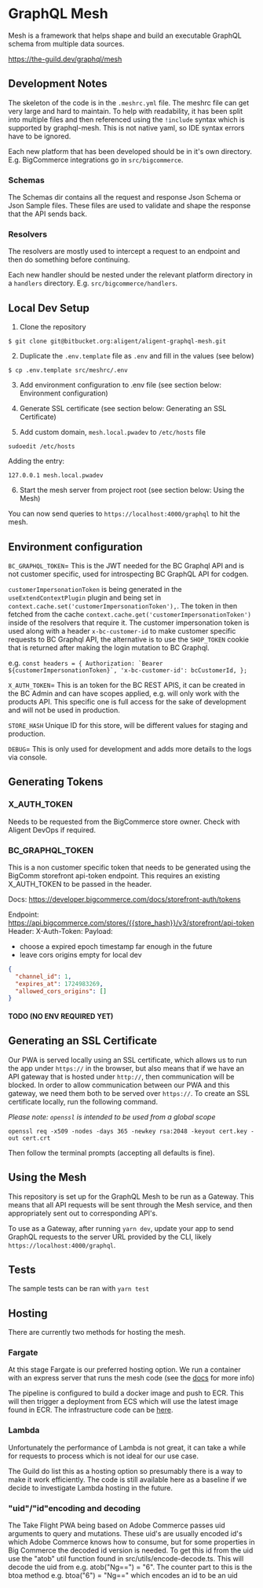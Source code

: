 # GraphQL Mesh

Mesh is a framework that helps shape and build an executable GraphQL schema from multiple data sources.

https://the-guild.dev/graphql/mesh

## Development Notes

The skeleton of the code is in the `.meshrc.yml` file. The meshrc file can get very large and hard to maintain. To help with readability, it has been split into multiple files and then referenced using the `!include` syntax which is supported by graphql-mesh. This is not native yaml, so IDE syntax errors have to be ignored.

Each new platform that has been developed should be in it's own directory. E.g. BigCommerce integrations go in `src/bigcommerce`.

### Schemas

The Schemas dir contains all the request and response Json Schema or Json Sample files. These files are used to validate and shape the response that the API sends back.

### Resolvers

The resolvers are mostly used to intercept a request to an endpoint and then do something before continuing.

Each new handler should be nested under the relevant platform directory in a `handlers` directory. E.g. `src/bigcommerce/handlers`.

## Local Dev Setup

1. Clone the repository

```shell
$ git clone git@bitbucket.org:aligent/aligent-graphql-mesh.git
```

2. Duplicate the `.env.template` file as `.env` and fill in the values (see below)

```shell
$ cp .env.template src/meshrc/.env
```

3. Add environment configuration to .env file (see section below: Environment configuration)

4. Generate SSL certificate (see section below: Generating an SSL Certificate)

5. Add custom domain, `mesh.local.pwadev` to `/etc/hosts` file

```shell
sudoedit /etc/hosts
```

Adding the entry:

```text
127.0.0.1 mesh.local.pwadev
```

6. Start the mesh server from project root (see section below: Using the Mesh)

You can now send queries to `https://localhost:4000/graphql` to hit the mesh.

## Environment configuration

`BC_GRAPHQL_TOKEN`= This is the JWT needed for the BC Graphql API and is not customer specific, used for introspecting BC GraphQL API for codgen.

`customerImpersonationToken` is being generated in the `useExtendContextPlugin` plugin and being set in `context.cache.set('customerImpersonationToken'),`. The token in then fetched from the cache `context.cache.get('customerImpersonationToken')` inside of the resolvers that require it. The customer impersonation token is used along with a header `x-bc-customer-id` to make customer specific requests to BC Graphql API, the alternative is to use the `SHOP_TOKEN` cookie that is returned after making the login mutation to BC Graphql.

e.g.
``const headers = {
        Authorization: `Bearer ${customerImpersonationToken}`,
        'x-bc-customer-id': bcCustomerId,
    };``

`X_AUTH_TOKEN`= This is an token for the BC REST APIS, it can be created in the BC Admin and can have scopes applied, e.g. will only work with the products API. This specific one is full access for the sake of development and will not be used in production.

`STORE_HASH` Unique ID for this store, will be different values for staging and production.

`DEBUG`= This is only used for development and adds more details to the logs via console.

## Generating Tokens

### X_AUTH_TOKEN
Needs to be requested from the BigCommerce store owner. Check with Aligent DevOps if required.

### BC_GRAPHQL_TOKEN
This is a non customer specific token that needs to be generated using the BigComm storefront api-token endpoint.
This requires an existing X_AUTH_TOKEN to be passed in the header.

Docs: https://developer.bigcommerce.com/docs/storefront-auth/tokens

Endpoint: https://api.bigcommerce.com/stores/{{store_hash}}/v3/storefront/api-token
Header: X-Auth-Token: <My-XAuth-Token-Here>
Payload:
- choose a expired epoch timestamp far enough in the future
- leave cors origins empty for local dev
```json
{
  "channel_id": 1,
  "expires_at": 1724983269,
  "allowed_cors_origins": []
}
```




#### TODO (NO ENV REQUIRED YET)

## Generating an SSL Certificate

Our PWA is served locally using an SSL certificate, which allows us to run the app under `https://` in the browser, but
also means that if we have an API gateway that is hosted under `http://`, then communication will be blocked. In order
to allow communication between our PWA and this gateway, we need them both to be served over `https://`. To create
an SSL certificate locally, run the following command.

_Please note: `openssl` is intended to be used from a global scope_

```shell
openssl req -x509 -nodes -days 365 -newkey rsa:2048 -keyout cert.key -out cert.crt
```

Then follow the terminal prompts (accepting all defaults is fine).

## Using the Mesh

This repository is set up for the GraphQL Mesh to be run as a Gateway. This means that all API requests will be sent
through the Mesh service, and then appropriately sent out to corresponding API's.

To use as a Gateway, after running `yarn dev`, update your app to send GraphQL requests to the server URL provided
by the CLI, likely `https://localhost:4000/graphql`.

## Tests

The sample tests can be ran with `yarn test`

## Hosting

There are currently two methods for hosting the mesh.

### Fargate

At this stage Fargate is our preferred hosting option. We run a container with an express server that runs the mesh code (see the [docs](https://the-guild.dev/graphql/mesh/docs/getting-started/deploy-mesh-gateway#mesh-as-an-express-route) for more info)

The pipeline is configured to build a docker image and push to ECR. This will then trigger a deployment from ECS which will use the latest image found in ECR. The infrastructure code can be [here](https://bitbucket.org/aligent/aligent-graphql-mesh-hosting/src/main/).

### Lambda

Unfortunately the performance of Lambda is not great, it can take a while for requests to process which is not ideal for our use case.

The Guild do list this as a hosting option so presumably there is a way to make it work efficiently. The code is still available here as a baseline if we decide to investigate Lambda hosting in the future.

### "uid"/"id"encoding and decoding

The Take Flight PWA being based on Adobe Commerce passes uid arguments to query and mutations. These uid's are usually encoded id's which Adobe Commerce knows
how to consume, but for some properties in Big Commerce the decoded id version is needed. To get this id from the uid use the "atob" util function found in
src/utils/encode-decode.ts. This will decode the uid from e.g. atob("Ng==") = "6". The counter part to this is the btoa method e.g. btoa("6") = "Ng==" which
encodes an id to be an uid
